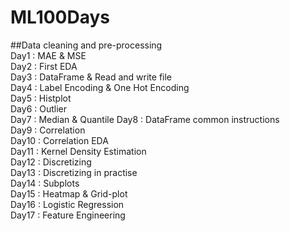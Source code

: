 # ML100Days

##Data cleaning and pre-processing  
Day1 : MAE & MSE  
Day2 : First EDA  
Day3 : DataFrame & Read and write file   
Day4 : Label Encoding & One Hot Encoding  
Day5 : Histplot  
Day6 : Outlier  
Day7 : Median & Quantile
Day8 : DataFrame common instructions  
Day9 : Correlation  
Day10 : Correlation EDA  
Day11 : Kernel Density Estimation  
Day12 : Discretizing  
Day13 : Discretizing in practise  
Day14 : Subplots  
Day15 : Heatmap & Grid-plot  
Day16 : Logistic Regression  
Day17 : Feature Engineering  
